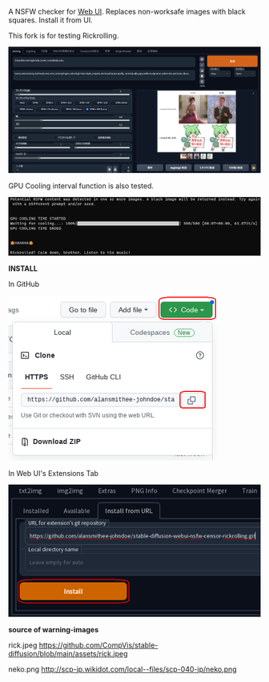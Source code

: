 A NSFW checker for [Web UI](https://github.com/AUTOMATIC1111/stable-diffusion-webui). Replaces non-worksafe images with black squares. Install it from UI.

This fork is for testing Rickrolling.

![sample01](https://raw.githubusercontent.com/alansmithee-johndoe/stable-diffusion-webui-nsfw-censor-rickrolling/master/sample01.png)

GPU Cooling interval function is also tested.

![sample02](https://raw.githubusercontent.com/alansmithee-johndoe/stable-diffusion-webui-nsfw-censor-rickrolling/master/sample02.png)

**INSTALL**

In GitHub

![sample03](https://raw.githubusercontent.com/alansmithee-johndoe/stable-diffusion-webui-nsfw-censor-rickrolling/master/sample03.png)

In Web UI's Extensions Tab

![sample04](https://raw.githubusercontent.com/alansmithee-johndoe/stable-diffusion-webui-nsfw-censor-rickrolling/master/sample04.png)

**source of warning-images**

rick.jpeg
https://github.com/CompVis/stable-diffusion/blob/main/assets/rick.jpeg

neko.png
http://scp-jp.wikidot.com/local--files/scp-040-jp/neko.png
